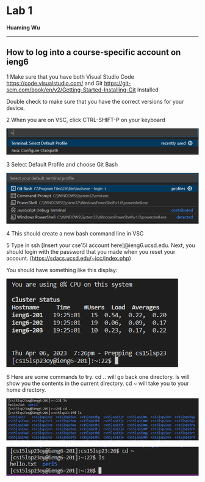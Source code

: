 # Lab 1

**Huaming Wu**

---

## How to log into a course-specific account on **ieng6**

1 Make sure that you have both Visual Studio Code https://code.visualstudio.com/ and Git https://git-scm.com/book/en/v2/Getting-Started-Installing-Git Installed

Double check to make sure that you have the correct versions for your device. 

2 When you are on VSC, click CTRL-SHIFT-P on your keyboard

![Image](md1.png)

3 Select Default Profile and choose Git Bash

![Image](md2.png)

4 This should create a new bash command line in VSC

5 Type in ssh [Insert your cse15l account here]@ieng6.ucsd.edu. Next, you should login with the password that you made when you reset your account. (https://sdacs.ucsd.edu/~icc/index.php)

You should have something like this display:

![Image](md3.png)

6 Here are some commands to try. cd .. will go back one directory. ls will show you the contents in the current directory. cd ~ will take you to your home directory.

![Image](md4.png)

![Image](md5.png)

